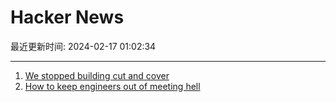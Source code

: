 # Hacker News

最近更新时间: 2024-02-17 01:02:34

--- 
1. [We stopped building cut and cover](https://worksinprogress.co/issue/why-we-stopped-building-cut-and-cover/) 
2. [How to keep engineers out of meeting hell](https://morethancoding.com/2024/02/16/how-to-keep-engineers-out-of-meeting-hell/) 
